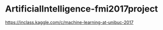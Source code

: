 # ArtificialIntelligence-fmi2017project

https://inclass.kaggle.com/c/machine-learning-at-unibuc-2017
